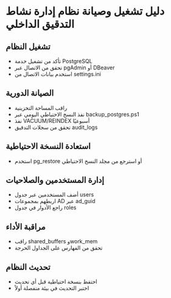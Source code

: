 # دليل تشغيل وصيانة نظام إدارة نشاط التدقيق الداخلي

## تشغيل النظام

- تأكد من تشغيل خدمة PostgreSQL
- تحقق من الاتصال عبر pgAdmin أو DBeaver
- استخدم بيانات الاتصال من settings.ini

## الصيانة الدورية

- راقب المساحة التخزينية
- نفذ النسخ الاحتياطي اليومي عبر backup_postgres.ps1
- نفذ VACUUM/REINDEX أسبوعيًا
- تحقق من سجلات التدقيق audit_logs

## استعادة النسخة الاحتياطية

- استخدم pg_restore أو استرجع من مجلد النسخ الاحتياطي

## إدارة المستخدمين والصلاحيات

- أضف المستخدمين عبر جدول users
- اربطهم بمجموعات AD عبر ad_guid
- راجع الأدوار في جدول roles

## مراقبة الأداء

- راقب shared_buffers وwork_mem
- تحقق من الفهارس على الجداول الحرجة

## تحديث النظام

- احتفظ بنسخة احتياطية قبل أي تحديث
- اختبر التحديث في بيئة منفصلة أولاً
